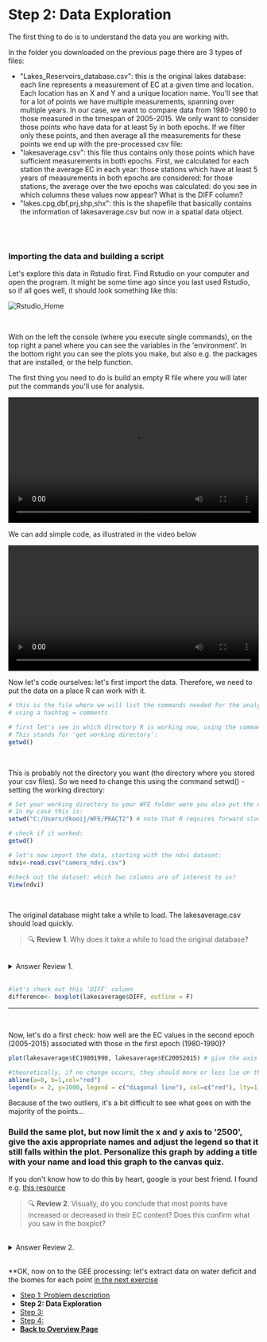 # Step 2: Data Exploration  

The first thing to do is to understand the data you are working with. 

In the folder you downloaded on the previous page there are 3 types of files: 
- "Lakes_Reservoirs_database.csv": this is the original lakes database: each line represents a measurement of EC at a given time and location. Each location has an X and Y and a unique location name. You'll see that for a lot of points we have multiple measurements, spanning over multiple years. In our case, we want to compare data from 1980-1990 to those measured in the timespan of 2005-2015. We only want to consider those points who have data for at least 5y in both epochs. If we filter only these points, and then average all the measurements for these points we end up with the pre-processed csv file: 
- "lakesaverage.csv": this file thus contains only those points which have sufficient measurements in both epochs. First, we calculated for each station the average EC in each year: those stations which have at least 5 years of measurements in both epochs are considered: for those stations, the average over the two epochs was calculated: do you see in which columns these values now appear? What is the DIFF column? 
- "lakes.cpg,dbf,prj,shp,shx": this is the shapefile that basically contains the information of lakesaverage.csv but now in a spatial data object. 

<br />
<br />

### Importing the data and building a script

Let's explore this data in Rstudio first. Find Rstudio on your computer and open the program. 
It might be some time ago since you last used Rstudio, so if all goes well, it should look something like this: 

![Rstudio_Home](https://user-images.githubusercontent.com/89069805/131488428-fe3591d5-2cd0-4107-8dd1-84b4aafe883b.png)

<br />

With on the left the console (where you execute single commands), on the top right a panel where you can see the variables in the 'environment'. In the bottom right you can see the plots you make, but also e.g. the packages that are installed, or the help function. 

The first thing you need to do is build an empty R file where you will later put the commands you'll use for analysis. 

<video style="width:100%" controls>
  <source src="https://user-images.githubusercontent.com/89069805/131489386-bf1b4aee-c1bc-42d3-a1fa-afc8397c0b7e.mp4" type="video/mp4">
Your browser does not support the video tag.
</video>

<br />

We can add simple code, as illustrated in the video below 

<video style="width:100%" controls>
  <source src="https://user-images.githubusercontent.com/89069805/131489891-e0210044-50ad-4361-9fea-1b8e095dbbc7.mp4" type="video/mp4">
Your browser does not support the video tag.
</video>

<br />

Now let's code ourselves: let's first import the data. Therefore, we need to put the data on a place R can work with it.

```r
# this is the file where we will list the commands needed for the analysis
# using a hashtag = comments 

# first let's see in which directory R is working now, using the command getwd()
# This stands for 'get working directory': 
getwd()
```

<br />

This is probably not the directory you want (the directory where you stored your csv files). 
So we need to change this using the command setwd() - setting the working directory:

```r
# Set your working directory to your WFE folder were you also put the downloaded data
# In my case this is: 
setwd("C:/Users/dkooij/WFE/PRACT2") # note that R requires forward slashes in your path name

# check if it worked: 
getwd()

# let's now import the data, starting with the ndvi dataset: 
ndvi<-read.csv("camera_ndvi.csv")

#check out the dataset: which two columns are of interest to us? 
View(ndvi)
```

<br />

The original database might take a while to load. The lakesaverage.csv should load quickly. 

> 🔍 **Review 1**. Why does it take a while to load the original database? 

<br />
<details>
<summary>Answer Review 1.</summary>
The original database contains all the measurements for every timestep for every lake, quite some data!
</details>
<br />

```r
#let's check out this 'DIFF' column
difference<- boxplot(lakesaverage$DIFF, outline = F)
```

***

<br />

Now, let's do a first check: how well are the EC values in the second epoch (2005-2015) associated with those in the first epoch (1980-1990)?  

```r
plot(lakesaverage$EC19801990, lakesaverage$EC20052015) # give the axis correct names

#theoretically, if no change occurs, they should more or less lie on the 1:1 line (the diagonal): let's plot this: 
abline(a=0, b=1,col="red")
legend(x = 2, y=1000, legend = c("diagonal line"), col=c("red"), lty=1)
```

Because of the two outliers, it's a bit difficult to see what goes on with the majority of the points... 

### Build the same plot, but now limit the x and y axis to '2500', give the axis appropriate names and adjust the legend so that it still falls within the plot. Personalize this graph by adding a title with your name and load this graph to the canvas quiz.

If you don't know how to do this by heart, google is your best friend. I found e.g. [this resource](https://statisticsglobe.com/set-axis-limits-in-r)


> 🔍 **Review 2**. Visually, do you conclude that most points have increased or decreased in their EC content? Does this confirm what you saw in the boxplot? 

<br />
<details>
<summary>Answer Review 2.</summary>

</details>
<br />



**OK, now on to the GEE processing: let's extract data on water deficit and the biomes for each point [in the next exercise](Mapping.html)


<nav>
  <ul>
    <li><a href="intro.html">Step 1: Problem description</a></li>
    <li><strong>Step 2: Data Exploration</strong></li>
    <li><a href="Mapping.html">Step 3: </a></li>
    <li><a href="Analysis.html">Step 4: </a></li>
    <li><a href="../"><b>Back to Overview Page</b></a></li>
  </ul>
</nav>
